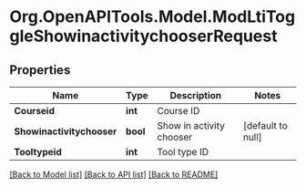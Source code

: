 # Org.OpenAPITools.Model.ModLtiToggleShowinactivitychooserRequest

## Properties

Name | Type | Description | Notes
------------ | ------------- | ------------- | -------------
**Courseid** | **int** | Course ID | 
**Showinactivitychooser** | **bool** | Show in activity chooser | [default to null]
**Tooltypeid** | **int** | Tool type ID | 

[[Back to Model list]](../README.md#documentation-for-models) [[Back to API list]](../README.md#documentation-for-api-endpoints) [[Back to README]](../README.md)

